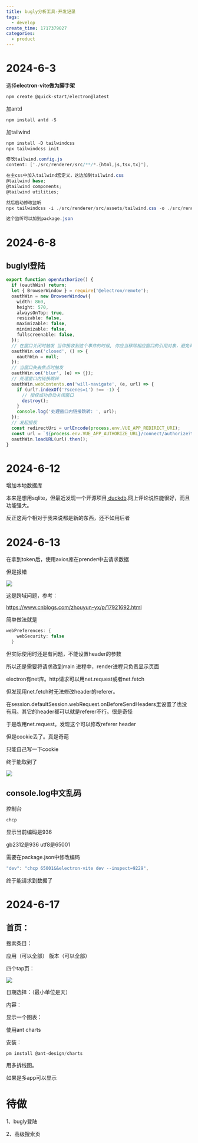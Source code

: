 ```yaml
---
title: bugly分析工具-开发记录
tags:
  - develop
create_time: 1717379027
categories:
  - product
---
```



# 2024-6-3

选择**electron-vite做为脚手架**

```csharp
npm create @quick-start/electron@latest
```

加antd

```csharp
npm install antd -S
```

加tailwind

```csharp
npm install -D tailwindcss
npx tailwindcss init

修改tailwind.config.js
content: ['./src/renderer/src/**/*.{html,js,tsx,tx}'],

在主css中加入tailwind宏定义，这边加到tailwind.css
@tailwind base;
@tailwind components;
@tailwind utilities;

然后启动修改监听
npx tailwindcss -i ./src/renderer/src/assets/tailwind.css -o ./src/renderer/src/assets/tailwind_out.css --watch

这个监听可以加到package.json
```

# 2024-6-8

## buglyl登陆

```ts
export function openAuthorize() {
  if (oauthWin) return;
  let { BrowserWindow } = require('@electron/remote');
  oauthWin = new BrowserWindow({
    width: 860,
    height: 570,
    alwaysOnTop: true,
    resizable: false,
    maximizable: false,
    minimizable: false,
    fullscreenable: false,
  });
  // 在窗口关闭时触发 当你接收到这个事件的时候, 你应当移除相应窗口的引用对象，避免再次使用它
  oauthWin.on('closed', () => {
    oauthWin = null;
  });
  // 当窗口失去焦点时触发
  oauthWin.on('blur', (e) => {});
  // 处理窗口内链接跳转
  oauthWin.webContents.on('will-navigate', (e, url) => {
    if (url?.indexOf('?scenes=1') !== -1) {
      // 授权成功自动关闭窗口
      destroy();
    }
    console.log('处理窗口内链接跳转: ', url);
  });
  // 发起授权
  const redirectUri = urlEncode(process.env.VUE_APP_REDIRECT_URI);
  const url = `${process.env.VUE_APP_AUTHORIZE_URL}/connect/authorize?tenantId=${store.state.app.userInfo.tenantId}&userId=${store.state.app.userInfo.id}&redirectUri=${redirectUri}`;
  oauthWin.loadURL(url).then();
}
```

# 2024-6-12

增加本地数据库

本来是想用sqlite，但最近发现一个开源项目[ duckdb](https://github.com/duckdb/duckdb).网上评论说性能很好，而且功能强大。

反正这两个相对于我来说都是新的东西，还不如用后者

# 2024-6-13

在拿到token后，使用axios库在prender中去请求数据

但是报错

<img src="/assets/YuZNbGbk7oVqduxz7dRcOHQrnSh.png" src-width="1369" class="m-auto" src-height="218" align="center"/>

这是跨域问题，参考：

https://www.cnblogs.com/zhouyun-yx/p/17921692.html

简单做法就是

```csharp
webPreferences: {
    webSecurity: false
  }
```

但实际使用时还是有问题，不能设置header的参数

所以还是需要将请求改到main 进程中，render进程只负责显示页面

electron有net库。http请求可以用net.request或者net.fetch

但发现用net.fetch时无法修改header的referer。

在session.defaultSession.webRequest.onBeforeSendHeaders里设置了也没有用。其它的header都可以就是referer不行。很是奇怪

于是改用net.request。发现这个可以修改referer header

但是cookie丢了。真是奇葩

只能自己写一下cookie

终于能取到了

<img src="/assets/VbZdb1EJBo6brQxIBT0cOBLxn5c.png" src-width="669" class="m-auto" src-height="296" align="center"/>

## console.log中文乱码

控制台

```ts
chcp
```

显示当前编码是936

gb2312是936  utf8是65001

需要在package.json中修改编码

```ts
"dev": "chcp 65001&&electron-vite dev --inspect=9229",
```

终于能请求到数据了

# 2024-6-17

## 首页：

搜索条目：

应用（可以全部）  版本（可以全部） 

  四个tap页：

<img src="/assets/EmT2b7Nsfof8caxMGlmc7oyvnza.png" src-width="252" class="m-auto" src-height="34" align="center"/>

日期选择：（最小单位是天）

内容：

显示一个图表：

使用ant charts

安装：

```csharp
pm install @ant-design/charts
```

用多拆线图。

如果是多app可以显示

# 待做

1、bugly登陆

2、高级搜索页

